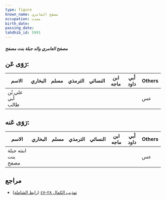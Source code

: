 ```yaml
---
type: figure
known_name: مصفح العامري
occupation: محدث
birth_date:
passing_date:
tahdhib_id: 5991
---
```

##### مصفح العامري والد جبلة بنت مصفح

## رَوَى عَن:
| الاسم             | البخاري | مسلم | الترمذي | النسائي | ابن ماجه | أبي داود | Others |
| ----------------- | ------- | ---- | ------- | ------- | -------- | -------- | ------ |
| علي بْن أَبي طالب |         |      |         |         |          |          | عس     |
## رَوَى عَنه:
| الاسم               | البخاري | مسلم | الترمذي | النسائي | ابن ماجه | أبي داود | Others |
| ------------------- | ------- | ---- | ------- | ------- | -------- | -------- | ------ |
| ابنته جبلة بنت مصفح |         |      |         |         |          |          | عس     |
## مراجع
- [تهذيب الكمال ٢٨-٤٧](obsidian://open?vault=Tahdhib-al-Kamal&file=Figures/٥٩٩١-مصفح%20العامري%20والد%20جبلة%20بنت%20مصفح) ([رابط الشاملة](https://shamela.ws/book/3722/15022))